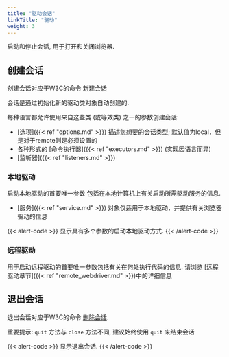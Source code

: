 ```yaml
---
title: "驱动会话"
linkTitle: "驱动"
weight: 3
---
```


启动和停止会话, 用于打开和关闭浏览器.

## 创建会话

创建会话对应于W3C的命令 [新建会话](https://w3c.github.io/webdriver/#new-session) 

会话是通过初始化新的驱动类对象自动创建的.

每种语言都允许使用来自这些类 (或等效类) 之一的参数创建会话:

* [选项]({{< ref "options.md" >}}) 描述您想要的会话类型; 默认值为local，但是对于remote则是必须设置的
* 各种形式的 [命令执行器]({{< ref "executors.md" >}}) (实现因语言而异)
* [监听器]({{< ref "listeners.md" >}})

### 本地驱动

启动本地驱动的首要唯一参数
包括在本地计算机上有关启动所需驱动服务的信息.

* [服务]({{< ref "service.md" >}}) 对象仅适用于本地驱动，并提供有关浏览器驱动的信息

{{< alert-code >}}
显示具有多个参数的启动本地驱动方式.
{{< /alert-code >}}

### 远程驱动

用于启动远程驱动的首要唯一参数包括有关在何处执行代码的信息.
请浏览 [远程驱动章节]({{< ref "remote_webdriver.md" >}})中的详细信息


## 退出会话

退出会话对应于W3C的命令 [删除会话](https://w3c.github.io/webdriver/#delete-session).

重要提示: `quit` 方法与 `close` 方法不同,
建议始终使用 `quit` 来结束会话

{{< alert-code >}}
显示退出会话.
{{< /alert-code >}}
